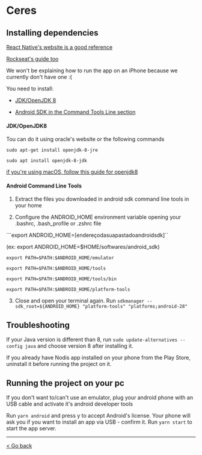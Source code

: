 # Ceres

## Installing dependencies

[React Native's website is a good reference](https://reactnative.dev/docs/getting-started)

[Rockseat's guide too](https://docs.rocketseat.dev/ambiente-react-native/android/linux)

We won't be explaining how to run the app on an iPhone because we currently don't have one :(

You need to install:

- [JDK/OpenJDK 8](https://www.oracle.com/java/technologies/javase-jdk8-downloads.html)

- [Android SDK in the Command Tools Line section](https://developer.android.com/studio/#downloads)

#### JDK/OpenJDK8

Tou can do it using oracle's website or the following commands

```
sudo apt-get install openjdk-8-jre
```

```
sudo apt install openjdk-8-jdk
```

[if you're using macOS, follow this guide for openjdk8](https://adoptopenjdk.net/installation.html#x64_mac-jdk)

#### Android Command Line Tools

1. Extract the files you downloaded in android sdk command line tools in your home

2. Configure the ANDROID_HOME environment variable opening your .bashrc, .bash_profile or .zshrc file

```export ANDROID_HOME=[endereçodasuapastadoandroidsdk]``

(ex: export ANDROID_HOME=\$HOME/softwares/android_sdk)

```
export PATH=$PATH:$ANDROID_HOME/emulator
```

```
export PATH=$PATH:$ANDROID_HOME/tools
```

```
export PATH=$PATH:$ANDROID_HOME/tools/bin
```

```
export PATH=$PATH:$ANDROID_HOME/platform-tools
```

3. Close and open your terminal again. Run
   `sdkmanager --sdk_root=${ANDROID_HOME} "platform-tools" "platforms;android-28"`

## Troubleshooting

If your Java version is different than 8, run `sudo update-alternatives --config java` and choose version 8 after installing it.

If you already have Nodis app installed on your phone from the Play Store, uninstall it before running the project on it.

## Running the project on your pc

If you don't want to/can't use an emulator, plug your android phone with an USB cable and activate it's android developer tools

Run `yarn android` and press y to accept Android's license. Your phone will ask you if you want to install an app via USB - confirm it.
Run `yarn start` to start the app server.

---

[< Go back](https://nodis-com-br.github.io/math/)

